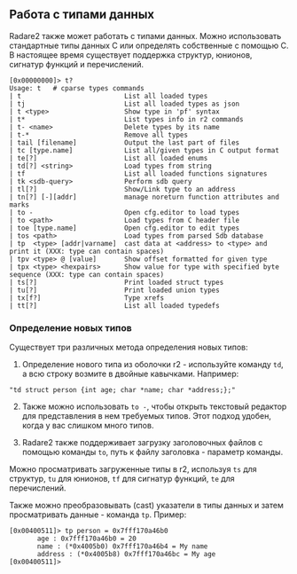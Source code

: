 ## Работа с типами данных

Radare2 также может работать с типами данных. Можно использовать стандартные типы данных C или определять собственные с помощью C. В настоящее время существует поддержка структур, юнионов, сигнатур функций и перечислений.

```
[0x00000000]> t?
Usage: t   # cparse types commands
| t                          List all loaded types
| tj                         List all loaded types as json
| t <type>                   Show type in 'pf' syntax
| t*                         List types info in r2 commands
| t- <name>                  Delete types by its name
| t-*                        Remove all types
| tail [filename]            Output the last part of files
| tc [type.name]             List all/given types in C output format
| te[?]                      List all loaded enums
| td[?] <string>             Load types from string
| tf                         List all loaded functions signatures
| tk <sdb-query>             Perform sdb query
| tl[?]                      Show/Link type to an address
| tn[?] [-][addr]            manage noreturn function attributes and marks
| to -                       Open cfg.editor to load types
| to <path>                  Load types from C header file
| toe [type.name]            Open cfg.editor to edit types
| tos <path>                 Load types from parsed Sdb database
| tp  <type> [addr|varname]  cast data at <address> to <type> and print it (XXX: type can contain spaces)
| tpv <type> @ [value]       Show offset formatted for given type
| tpx <type> <hexpairs>      Show value for type with specified byte sequence (XXX: type can contain spaces)
| ts[?]                      Print loaded struct types
| tu[?]                      Print loaded union types
| tx[f?]                     Type xrefs
| tt[?]                      List all loaded typedefs
```

### Определение новых типов

Существует три различных метода определения новых типов:

1. Определение нового типа из оболочки r2 - используйте команду `td`, а всю строку возмите в двойные кавычками. Например:

`"td struct person {int age; char *name; char *address;};"`

2. Также можно использовать `to -`, чтобы открыть текстовый редактор для представления в нем требуемых типов. Этот подход удобен, когда у вас слишком много типов.

3. Radare2 также поддерживает загрузку заголовочных файлов с помощью команды `to`, путь к файлу заголовка - параметр команды.

Можно просматривать загруженные типы в r2, используя `ts` для структур, `tu` для юнионов, `tf` для сигнатур функций, `te` для перечислений.

Также можно преобразовывать (cast) указатели в типы данных и затем просматривать данные - команда `tp`. Пример:

```
[0x00400511]> tp person = 0x7fff170a46b0
       age : 0x7fff170a46b0 = 20
       name : (*0x4005b0) 0x7fff170a46b4 = My name
       address : (*0x4005b8) 0x7fff170a46bc = My age
[0x00400511]>
```

